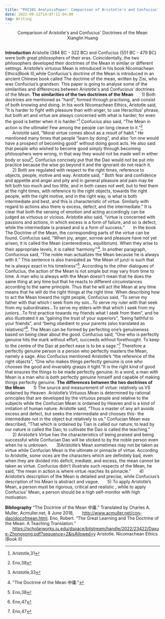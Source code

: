 ```yaml
---
title: "PHI101 AnalysisPaper: Comparison of Aristotle's and Confucius' Doctrines of the Mean"
date: 2022-09-12T14:07:11-04:00
tag: Writing
---
```


<center>Comparison of Aristotle's and Confucius' Doctrines of the Mean</center>

<center>Xianglin Huang</center>

<br>

**Introduction**
Aristotle (384 BC - 322 BC) and Confucius (551 BC - 479 BC) were both great philosophers of their eras. Coincidentally, the two philosophers developed their doctrines of the Mean in similar or different settings. Aristotle’s virtuous Mean is introduced in his book Nicomachean Ethics(Book II),while Confucius's doctrine of the Mean is introduced in an ancient Chinese book called The doctrine of the mean, written by Zisi, who was Confucius’s grandson. This paper is going to analyse some of the similarities and differences between Aristotle's and Confucious’ doctrines of the Mean.
**The similarities of the two doctrines of the Mean**
&nbsp;&nbsp;&nbsp;&nbsp;&nbsp;&nbsp;1) Both doctrines are mentioned as “hard”, formed through practising, and consist of both knowing and doing. In his work Nicomachean Ethics, Aristotle said, “It is harder to fight with pleasure than with anger, to use Heraclitus’ phrase, but both art and virtue are always concerned with what is harder; for even the good is better when it is harder.”[^1] Confucius also said, “The Mean in action is the ultimate! Few among the people can long cleave to it.”[^2]
&nbsp;&nbsp;&nbsp;&nbsp;&nbsp;&nbsp;Aristotle said, “Moral virtue comes about as a result of habit.” He mentioned many times that people “learn by doing”, and also “on one would have a prospect of becoming good” without doing good acts. He also said that people who wished to become good simply through becoming philosophers were wrong, in that way they would not be made well in either body or soul[^3]. Confucius concisely put that the Dao would not be put into practice because the wise go beyond it and the ignorant do not reach it.
&nbsp;&nbsp;&nbsp;&nbsp;&nbsp;&nbsp;2) Both are regulated with respect to the right times, reference to objects, people, motive and way. Aristotle said, “ Both fear and confidence and appetite and anger and pity and in general pleasure and pain may be felt both too much and too little, and in both cases not well; but to feel them at the right times, with reference to the right objects, towards the right people, with the right motive, and in the right way, is what is both intermediate and best, and this is characteristic of virtue. Similarly with regard to actions also there is excess, defect, and the intermediate.” It is clear that both the sensing of emotion and acting accordingly can be judged as virtuous or vicious. Aristotle also said, “virtue is concerned with passions and actions, in which excess is a form of failure, and so is defect, while the intermediate is praised and is a form of success.”
&nbsp;&nbsp;&nbsp;&nbsp;&nbsp;&nbsp;In the book The Doctrine of the Mean, the corresponding parts of the virtue can be found. Confucius said, “When joy, anger, sorrow and pleasure have not yet arisen, it is called the Mean (centeredness, equilibrium). When they arise to their appropriate levels, it is called ‘harmony’”[^4]. In another paragraph, Confucious said, “The noble man actualizes the Mean because he is always with it.” This sentence is also translated as “the Mean of junzi is such that he is always exact in his timeliness”[^5]. According to the other dialogues of Confucius, the action of the Mean is not simple but may vary from time to time. A man who is always with the Mean doesn’t mean that he does the same thing at any time but that he reacts to different circumstances according to the same principle. Thus that he will act the Mean at any time means that he will do the right things at the right time. When describing how to act the Mean toward the right people, Confucius said, “To serve my father with that which I seek from my son…To serve my ruler with that seek from my subordinates…To serve my elders with that which I seek from my juniors…To first practice towards my friends what I seek from them”, and he also illustrated it as “gaining the trust of your superiors”, “being faithful to your friends”, and “being obedient to your parents (also translated as relatives)”[^6]. The Mean can be formed by perfecting one’s genuineness based on being clear about the good. Confucius said, “One who is perfectly genuine hits the mark without effort, succeeds without forethought. To keep to the centre of the Dao at perfect ease is to be a sage.”[^7] Therefore a perfectly genuine person is a person who perfectly masters the Mean, namely a sage. Also Confucius mentioned Aristotle’s “the reference of the right objects”, “One who makes things perfectly genuine is one who chooses the good and invariably grasps it tight.”It is the right kind of good that ensures the things to be made perfectly genuine. In a word, a man with Mean is a man who is both perfectly genuine himself and capable of making things perfectly genuine.
**The differences between the two doctrines of the Mean**
&nbsp;&nbsp;&nbsp;&nbsp;&nbsp;&nbsp;1) The source and measurement of virtue: relatively us VS ordained by Heaven. Aristotle’s Virtuous Mean is determined by rational principles that are developed by the virtuous people and relative to the subjects while the Confucian Mean is ordained by Heaven and is a kind of imitation of human nature. Aristotle said, “Thus a master of any art avoids excess and defect, but seeks the intermediate and chooses this- the intermediate not in the object but relatively to us.” Confucian Mean was described, “That which is ordained by Tian is called our nature; to lead by our nature is called the Dao; to cultivate the Dao is called the teaching.” 
&nbsp;&nbsp;&nbsp;&nbsp;&nbsp;&nbsp;2) Aristotle’s Virtue has the characteristics of being praised and being successful while Confucian Dao will be sticked to by the noble person even when he is unknown. 
&nbsp;&nbsp;&nbsp;&nbsp;&nbsp;&nbsp;3)Aristotle’s Mean sometimes may not be taken as virtue while Confucian Mean is the ultimate or pinnacle of virtue. According to Aristotle, some vices are the characters which are definitely bad, even when they are divided into deficit, mediate, and excess, the mean cannot be taken as virtue. Confucius didn’t illustrate such respects of the Mean, he said, “the mean in action is where virtue reaches its pinnacle.”
&nbsp;&nbsp;&nbsp;&nbsp;&nbsp;&nbsp;4) Aristotle’s description of the Mean is detailed and precise, while Confucius’s description of his Mean is abstract and vague.
&nbsp;&nbsp;&nbsp;&nbsp;&nbsp;&nbsp;5) To apply Aristotle’s Mean, a person must be rigorous, critical and realistic , while to apply Confucius’ Mean, a person should be a high self-monitor with high motivation.



**Bibliography**
“The Doctrine of the Mean 中庸.” Translated by Charles  A. Muller, Acmuller.net, 8 June 2018, &nbsp;&nbsp;&nbsp;&nbsp;&nbsp;&nbsp;http://www.acmuller.net/con-dao/docofmean.html.
Eno, Robert. “The Great Learning and The Doctrine of the Mean: A Teaching Translation.” &nbsp;&nbsp;&nbsp;&nbsp;&nbsp;&nbsp;https://scholarworks.iu.edu/dspace/bitstream/handle/2022/23422/Daxue-Zhongyong.pdf?sequence=2&isAllowed=y
Aristotle. Nicomachean Ethics (Book II)

[^1]:Aristotle,31
[^2]:Eno,38
[^3]:Aristotle,33
[^4]:"The Doctrine of the Mean 中庸."
[^5]:Eno,38
[^6]:Eno,47
[^7]:Eno,47